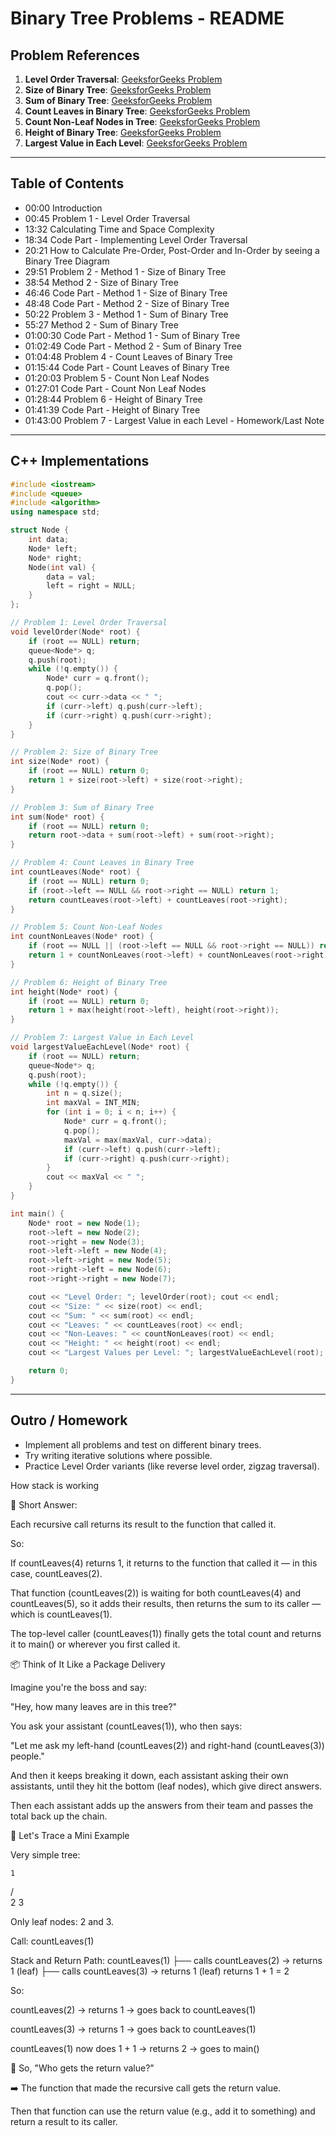 # Binary Tree Problems - README

## Problem References
1. **Level Order Traversal**: [GeeksforGeeks Problem](https://www.geeksforgeeks.org/problem...)
2. **Size of Binary Tree**: [GeeksforGeeks Problem](https://www.geeksforgeeks.org/problem...)
3. **Sum of Binary Tree**: [GeeksforGeeks Problem](https://www.geeksforgeeks.org/problem...)
4. **Count Leaves in Binary Tree**: [GeeksforGeeks Problem](https://www.geeksforgeeks.org/problem...)
5. **Count Non-Leaf Nodes in Tree**: [GeeksforGeeks Problem](https://www.geeksforgeeks.org/problem...)
6. **Height of Binary Tree**: [GeeksforGeeks Problem](https://www.geeksforgeeks.org/problem...)
7. **Largest Value in Each Level**: [GeeksforGeeks Problem](https://www.geeksforgeeks.org/problem...)

---

## Table of Contents
- 00:00 Introduction
- 00:45 Problem 1 - Level Order Traversal
- 13:32 Calculating Time and Space Complexity 
- 18:34 Code Part - Implementing Level Order Traversal
- 20:21 How to Calculate Pre-Order, Post-Order and In-Order by seeing a Binary Tree Diagram
- 29:51 Problem 2 - Method 1 - Size of Binary Tree
- 38:54 Method 2 - Size of Binary Tree
- 46:46 Code Part - Method 1 - Size of Binary Tree
- 48:48 Code Part - Method 2 - Size of Binary Tree
- 50:22 Problem 3 - Method 1 - Sum of Binary Tree
- 55:27 Method 2 - Sum of Binary Tree
- 01:00:30 Code Part - Method 1 - Sum of Binary Tree
- 01:02:49 Code Part - Method 2 - Sum of Binary Tree
- 01:04:48 Problem 4 - Count Leaves of Binary Tree
- 01:15:44 Code Part - Count Leaves of Binary Tree
- 01:20:03 Problem 5 - Count Non Leaf Nodes
- 01:27:01 Code Part - Count Non Leaf Nodes
- 01:28:44 Problem 6 - Height of Binary Tree
- 01:41:39 Code Part - Height of Binary Tree
- 01:43:00 Problem 7 - Largest Value in each Level - Homework/Last Note

---

## C++ Implementations

```cpp
#include <iostream>
#include <queue>
#include <algorithm>
using namespace std;

struct Node {
    int data;
    Node* left;
    Node* right;
    Node(int val) {
        data = val;
        left = right = NULL;
    }
};

// Problem 1: Level Order Traversal
void levelOrder(Node* root) {
    if (root == NULL) return;
    queue<Node*> q;
    q.push(root);
    while (!q.empty()) {
        Node* curr = q.front();
        q.pop();
        cout << curr->data << " ";
        if (curr->left) q.push(curr->left);
        if (curr->right) q.push(curr->right);
    }
}

// Problem 2: Size of Binary Tree
int size(Node* root) {
    if (root == NULL) return 0;
    return 1 + size(root->left) + size(root->right);
}

// Problem 3: Sum of Binary Tree
int sum(Node* root) {
    if (root == NULL) return 0;
    return root->data + sum(root->left) + sum(root->right);
}

// Problem 4: Count Leaves in Binary Tree
int countLeaves(Node* root) {
    if (root == NULL) return 0;
    if (root->left == NULL && root->right == NULL) return 1;
    return countLeaves(root->left) + countLeaves(root->right);
}

// Problem 5: Count Non-Leaf Nodes
int countNonLeaves(Node* root) {
    if (root == NULL || (root->left == NULL && root->right == NULL)) return 0;
    return 1 + countNonLeaves(root->left) + countNonLeaves(root->right);
}

// Problem 6: Height of Binary Tree
int height(Node* root) {
    if (root == NULL) return 0;
    return 1 + max(height(root->left), height(root->right));
}

// Problem 7: Largest Value in Each Level
void largestValueEachLevel(Node* root) {
    if (root == NULL) return;
    queue<Node*> q;
    q.push(root);
    while (!q.empty()) {
        int n = q.size();
        int maxVal = INT_MIN;
        for (int i = 0; i < n; i++) {
            Node* curr = q.front();
            q.pop();
            maxVal = max(maxVal, curr->data);
            if (curr->left) q.push(curr->left);
            if (curr->right) q.push(curr->right);
        }
        cout << maxVal << " ";
    }
}

int main() {
    Node* root = new Node(1);
    root->left = new Node(2);
    root->right = new Node(3);
    root->left->left = new Node(4);
    root->left->right = new Node(5);
    root->right->left = new Node(6);
    root->right->right = new Node(7);

    cout << "Level Order: "; levelOrder(root); cout << endl;
    cout << "Size: " << size(root) << endl;
    cout << "Sum: " << sum(root) << endl;
    cout << "Leaves: " << countLeaves(root) << endl;
    cout << "Non-Leaves: " << countNonLeaves(root) << endl;
    cout << "Height: " << height(root) << endl;
    cout << "Largest Values per Level: "; largestValueEachLevel(root); cout << endl;

    return 0;
}
```

---

## Outro / Homework
- Implement all problems and test on different binary trees.
- Try writing iterative solutions where possible.
- Practice Level Order variants (like reverse level order, zigzag traversal).

How stack is working

🎯 Short Answer:

Each recursive call returns its result to the function that called it.

So:

If countLeaves(4) returns 1, it returns to the function that called it — in this case, countLeaves(2).

That function (countLeaves(2)) is waiting for both countLeaves(4) and countLeaves(5), so it adds their results, then returns the sum to its caller — which is countLeaves(1).

The top-level caller (countLeaves(1)) finally gets the total count and returns it to main() or wherever you first called it.

📦 Think of It Like a Package Delivery

Imagine you're the boss and say:

"Hey, how many leaves are in this tree?"

You ask your assistant (countLeaves(1)), who then says:

"Let me ask my left-hand (countLeaves(2)) and right-hand (countLeaves(3)) people."

And then it keeps breaking it down, each assistant asking their own assistants, until they hit the bottom (leaf nodes), which give direct answers.

Then each assistant adds up the answers from their team and passes the total back up the chain.

🧱 Let's Trace a Mini Example

Very simple tree:

    1
   / \
  2   3


Only leaf nodes: 2 and 3.

Call: countLeaves(1)

Stack and Return Path:
countLeaves(1)
├── calls countLeaves(2) → returns 1 (leaf)
├── calls countLeaves(3) → returns 1 (leaf)
returns 1 + 1 = 2


So:

countLeaves(2) → returns 1 → goes back to countLeaves(1)

countLeaves(3) → returns 1 → goes back to countLeaves(1)

countLeaves(1) now does 1 + 1 → returns 2 → goes to main()

📌 So, "Who gets the return value?"

➡️ The function that made the recursive call gets the return value.

Then that function can use the return value (e.g., add it to something) and return a result to its caller.

